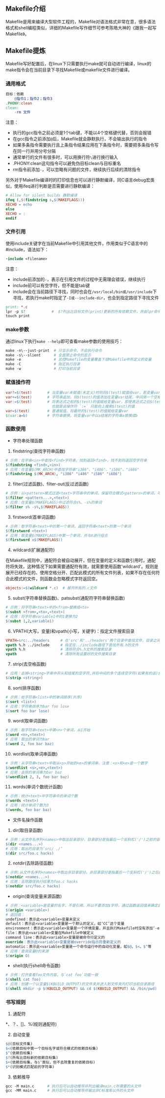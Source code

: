 ## Makefile介绍

Makefile是用来编译大型软件工程的，Makefile对语法格式非常在意，很多语法格式和shell编程类似，详细的Makefile写作细节可参考陈皓大神的《跟我一起写Makefile》。

## Makefile提炼

Makefile写好配置后，在linux下只需要执行make就可自动进行编译，linux的make指令会在当前目录下寻找Makefile或makefile文件进行编译。

### 通用格式

```Makefile
目标：依赖
    @指令1；指令2；指令3
.PHONY:clean
clean:
    -rm 文件
```

注意：
- 执行的gcc指令之前必须是1个tab键，不能以4个空格键代替，否则会报错
- 在gcc指令之前添加`@`后，Makefile就会静默执行，不会输出执行的指令
- 如果多条指令需要执行且上条指令结果应用在下条指令时，需要把多条指令写在同一行并用分号分隔
- 通常单行的文件有很多时，可以用换行符`\`进行换行输入
- .PHONY:clean这句指令可以避免伪目标clean与目标重名
- rm指令前添加`-`，可以忽略有问题的文件，继续执行后续的清除指令

另外对于Makefile编译时的打印信息也可以进行静默编译，同C语言debug宏类似，使用ifeq进行判断是否需要进行静默编译：

```Makefile
# Allow for silent builds 静默编译
ifeq (,$(findstring s,$(MAKEFLAGS)))
XECHO = echo
else
XECHO = :
endif
```

### 文件引用

使用include关键字在当前Makefile中引用其他文件，作用类似于C语言中的#include，语法如下：

```Makefile
-include <filename>
```

注意：
- include前添加的`-`，表示在引用文件的过程中无需理会错误，继续执行
- include前可以有空字符，但不能是tab键
- include会在当前路径下寻找，同时也会在`/usr/local/bin或/usr/include`下寻找，若执行make时指定了`-I或--include-dir`，也会到指定路径下寻找文件

```Makefile
print: *.c
lpr -p $?            #  $?列出比目标文件(print)更新的所有依赖文件，并由lpr命令提交给打印机
touch print
```

### make参数

通过linux下执行`make --help`即可查看make参数的使用技巧：

```Makefile
make -n\--just-print  # 只显示命令，不会执行命令
make -s\--slient      # 全面禁止命令的显示
make -e               # 总控Makefile的变量覆盖下层Makefile中所定义的变量
make -C               # 指定执行目录
make -w               # 打印当前目录
```

### 赋值操作符

```makefile
var?=$(test)       # 当变量var未赋值(未定义)时则将$(test)赋值给var，若变量var已赋值则忽略$(test)
var+=$(test)       # 字符串追加，将$(test)的值添加在变量var结尾，中间用一个空格隔开，作用类似C语言中strcat
var:=$(test)       # 将表达式之前的$(test)的值赋给变量var，即使表达式之后$(test)值变化了也无法赋值 \
                     也就是说操作符 `:=` 只能向上搜索$(test)的值
var=$(test)        # 普通赋值，将最终的$(test)的值赋给变量var
$(var:a=b)         # 字符串替换，将变量var中以a结尾的字符串a替换成b
```

### 函数使用

- 字符串处理函数

1. findstring(查找字符串函数)

```Makefile
# 示例：在字串<in>中查找<find>字符串，找到返回<find>，找不到则返回空字符串
$(findstring <find>,<in>)
# 应用：在变量$(MK_ARCH)中查找字符串"i386"、"i486"、"i586"、"i686"
$(findstring $(MK_ARCH), "i386" "i486" "i586" "i686")
```

2. filter(过滤函数)、filter-out(反过滤函数)

```Makefile
# 示例：以<pattern>模式过滤<text>字符串中的单词，保留符合模式<pattern>的单词，可以有多个模式，返回符合模式<pattern>的字串
$(filter <pattern...>,<text>)
# 应用：在变量$(MAKEFLAGS)中过滤符合s%、-s%的单词
$(filter s% -s%,$(MAKEFLAGS))
```

3. firstword(首单词函数)

```Makefile
# 示例：取字符串<text>中的第一个单词，返回字符串<text>的第一个单词
$(firstword <text>)
# 应用：取变量$(MAKEFLAGS)中第一个单词，并与X进行组合
$(firstword x$(MAKEFLAGS))
```

4. wildcard(扩展通配符)

在Makefile规则中，通配符会被自动展开，但在变量的定义和函数引用时，通配符将失效，这种情况下如果需要通配符有效，就需要使用函数'wildcard'。规则是展开已经存在的、使用空格分开、匹配此模式的所有文件列表，如果不存在任何符合此模式的文件，则函数会忽略模式字符返回空。

```Makefile
objects:=$(wildcard *.c)  # 展开所有的.c文件
```

5. subst(字符串替换函数)、patsubst(通配符字符串替换函数)

```Makefile
# 示例：将字符串<text>中的<from>替换成<to>
$(subst <from>,<to>,<text>)
# 应用：将字符串variable1中的1更换为2
$(subst 1,2,variable1)   
```

6. VPATH(大写，变量)和vpath(小写，关键字)：指定文件搜索目录

```Makefile
VPATH=src:../headers     # 在'src'和'../headers'两个目录中查找文件，目录之间用冒号':'分隔
vpath %.h ../include     # 指定在../include路径下查找所有.h的文件
vpath %.h                # 清除符合%.h文件的搜索目录
vpath                    # 清除所有设置好的文件搜索目录
```

7.  strip(去空格函数)

```Makefile
# 应用：去掉<string>字串中开头和结尾的空字符,并将中间的多个连续空字符(如果有的话)合并为一个空字符
$(strip <string>)        
```

8. sort(排序函数)

```Makefile
# 示例：给字符串<list>中的单词排序(升序)
$(sort <list>)
# 应用：字符串排序为bar foo lose
$(sort foo bar lose)
```

9. word(取单词函数)

```Makefile
# 示例：取字符串<text>中第<n>个单词，从1开始
$(word <n>,<text>)
# 应用：取出的单词为bar
$(word 2, foo bar baz)
```

10. wordlist(取单词串函数)

```Makefile
# 示例：从字符串<text>中取从<s>开始到<e>的单词串，注意：<s>和<e>是一个数字
$(wordlist <s>,<e>,<text>)
# 应用：去除的单词串为bar baz
$(wordlist 2, 3, foo bar baz) 
```

11. words(单词个数统计函数)

```Makefile
# 示例：统计<text>中字符串中的单词个数
$(words <text>)
# 应用：统计单词个数为3
$(words, foo bar baz)             
```

- 文件名操作函数

1. dir(取目录函数)

```Makefile
# 示例：从文件名序列<names>中取出目录部分，目录部分是指最后一个反斜杠('/')之前的部分，如果没有反斜杠，那么返回'./'
$(dir <names...>)
# 应用：取出的目录为‘src/ ./’
$(dir src/foo.c hacks)
```

2. notdir(去除路径函数)

```Makefile
# 示例:从文件名序列<names>中取出非目录部分。非目录部分是指最后一个反斜杠('/')之后的部分
$(notdir <names...>)
# 应用：去除路径执行结果为foo.c hacks
$(notdir src/foo.c hacks)
```

- origin(查询变量来源函数)

```Makefile
# 示例：<variable>是变量的名字，不是引用，所以不要添加$字符，通过函数返回值来确定此变量的来源
$(origin <variable>)
# 返回值：
undefined：表示此<variable>变量未定义
default：表示此<variable>变量是一个默认的定义，如‘CC’这个变量
environment：表示此<variable>变量是一个环境变量，并且执行Makefile时没有添加‘-e’参数(即未让环境变量覆盖Makefile变量)
file：表示此<variable>变量在Makefile中被定义
command line：表示此<variable>变量是被命令行定义的
override：表示此<variable>变量是被override指示符重新定义的
automatic：表示此<variable>变量是一个命令运行中的自动化变量，如$@、$<、$^等
# 应用：查询变量O的来源
$(origin O)
```

- shell(执行shell命令函数)

```Makefile
# 示例：打开查看foo文件内容，与`cat foo`功能一致
$(shell cat foo)
# 应用：创建一个以变量$(KBUILD_OUTPUT)的文件夹并进入到文件夹内打印当前目录路径
$(shell mkdir -p $(KBUILD_OUTPUT) && cd $(KBUILD_OUTPUT) && /bin/pwd)
```

### 书写规则

1. 通配符

*、？、[]、%(规则通配符)

2. 自动变量

```Makefile
$@(目标文件集)
$<(依赖目标中第一个目标名字或符合模式的依赖目标集)
$^(依赖目标集)
$?(所有比目标新的依赖目标集)
$+(依赖目标集，与$^类似，但不去除重复的依赖目标)
$*(识别模式匹配前的字符串)
```
3. 依赖推导

```Makefile
gcc -M main.c      # 执行后可以自动推导并列出编译main.c所需要的头文件
gcc -MM main.c     # 执行后可以自动推导并输出非C标准库以外的头文件
```

